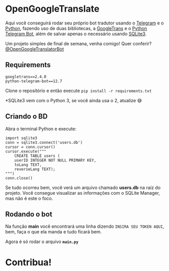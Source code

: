 # OpenGoogleTranslate
Aqui você conseguirá rodar seu próprio bot tradutor usando o [Telegram](https://telegram.org) e o [Python](https://python.org), fazendo uso de duas bibliotecas, a [GoogleTrans](https://py-googletrans.readthedocs.io/en/latest/) e o [Python Telegram Bot](https://python-telegram-bot.readthedocs.io/en/stable/), além de salvar apenas o necessário usando [SQLite3](https://sqlite.org/index.html).

Um projeto simples de final de semana, venha comigo!
Quer conferir? [@OpenGoogleTranslatorBot](https://t.me/OpenGoogleTranslatorBot)
## Requirements
    googletrans==2.4.0
    python-telegram-bot==12.7

Clone o repositório e então execute `pip install -r requirements.txt`

*SQLite3 vem com o Python 3, se você ainda usa o 2, atualize 😅

## Criando o BD
Abra o terminal Python e execute:

    import sqlite3
    conn = sqlite3.connect('users.db')
    cursor = conn.cursor()
    cursor.execute("""
	    CREATE TABLE users (
	    userID INTEGER NOT NULL PRIMARY KEY,
	    toLang TEXT,
	    reverseLang TEXT);
    """)
    conn.close()

Se tudo ocorreu bem, você verá um arquivo chamado **users.db** na raíz do projeto.
Você consegue visualizar as informações com o SQLite Manager, mas não é este o foco.

## Rodando o bot

Na função **main** você encontrará uma linha dizendo `INSIRA SEU TOKEN AQUI`, bem, faça o que ela manda e tudo ficará bem.

Agora é só rodar o arquivo **`main.py`**

# Contribua!